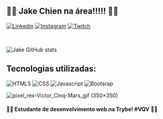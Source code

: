 ## 🚀🚀 Jake Chien na área!!!!! 🚀🚀

[![Linkedin](https://img.shields.io/badge/LinkedIn-0077B5?style=for-the-badge&logo=linkedin&logoColor=white)](https://www.linkedin.com/in/jake-chien-70aa0a1b2/)
[![Instagram](https://img.shields.io/badge/Instagram-E4405F?style=for-the-badge&logo=instagram&logoColor=white)](https://www.instagram.com/jakechien/)
[![Twitch](https://img.shields.io/badge/Twitch-9146FF?style=for-the-badge&logo=twitch&logoColor=white)](https://www.twitch.tv/jakechienn)

<br>

![Jake GitHub stats](https://github-readme-stats.vercel.app/api?username=jaketheman96&show_icons=true&theme=tokyonight)

## Tecnologias utilizadas:

![HTML5](https://img.shields.io/badge/HTML5-E34F26?style=for-the-badge&logo=html5&logoColor=white)
![CSS](https://img.shields.io/badge/CSS-239120?&style=for-the-badge&logo=css3&logoColor=white)
![Javascript](https://img.shields.io/badge/JavaScript-323330?style=for-the-badge&logo=javascript&logoColor=F7DF1E)
![Bootsrap](https://img.shields.io/badge/Bootstrap-563D7C?style=for-the-badge&logo=bootstrap&logoColor=white)
<br>

![pixel_rex-Victor_Cinq-Mars_gif (350×350)](https://user-images.githubusercontent.com/78574045/162556497-c16d5bd6-821c-41eb-a8fa-3c12295a2f2b.gif)

#### 🚀🚀 Estudante de desenvolvimento web na Trybe! #VQV 🚀🚀
